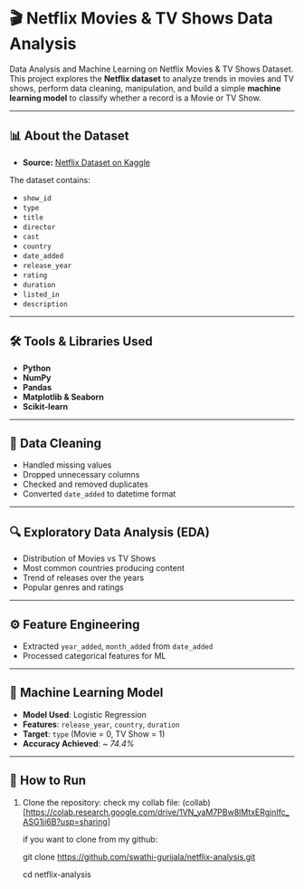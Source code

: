 # 🎬 Netflix Movies & TV Shows Data Analysis
Data Analysis and Machine Learning on Netflix Movies & TV Shows Dataset.
This project explores the **Netflix dataset** to analyze trends in movies and TV shows, perform data cleaning, manipulation, and build a simple **machine learning model** to classify whether a record is a Movie or TV Show.

---

## 📊 About the Dataset

- **Source:** [Netflix Dataset on Kaggle](https://www.kaggle.com/datasets/shivamb/netflix-shows)
  
The dataset contains:
- `show_id`
- `type`
- `title`
- `director`
- `cast`
- `country`
- `date_added`
- `release_year`
- `rating`
- `duration`
- `listed_in`
- `description`

---

## 🛠️ Tools & Libraries Used
- **Python**
- **NumPy**
- **Pandas**
- **Matplotlib & Seaborn**
- **Scikit-learn**

---

## 🧹 Data Cleaning
- Handled missing values  
- Dropped unnecessary columns  
- Checked and removed duplicates  
- Converted `date_added` to datetime format  

---
## 🔍 Exploratory Data Analysis (EDA)
- Distribution of Movies vs TV Shows  
- Most common countries producing content  
- Trend of releases over the years  
- Popular genres and ratings  

---
## ⚙️ Feature Engineering
- Extracted `year_added`, `month_added` from `date_added`  
- Processed categorical features for ML  

---

## 🤖 Machine Learning Model
- **Model Used**: Logistic Regression  
- **Features**: `release_year`, `country`, `duration`  
- **Target**: `type` (Movie = 0, TV Show = 1)  
- **Accuracy Achieved**: ~ *74.4%*  

---

## 🚀 How to Run

1. Clone the repository:
   check my collab file:
   (collab)[https://colab.research.google.com/drive/1VN_yaM7PBw8lMtxERgjnIfc_ASG1ji6B?usp=sharing]

   if you want to clone from my github:
   
   git clone https://github.com/swathi-gurijala/netflix-analysis.git
   
   cd netflix-analysis

